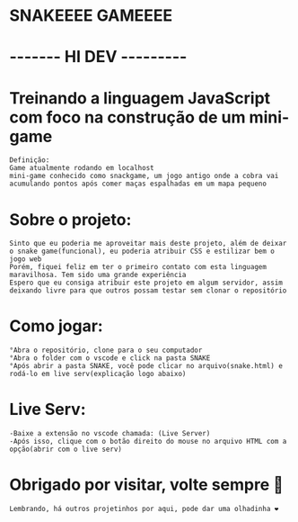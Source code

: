 # SNAKEEEE GAMEEEE
# ------- HI DEV --------- 

# Treinando a linguagem JavaScript com foco na construção de um mini-game 
    Definição:
    Game atualmente rodando em localhost
    mini-game conhecido como snackgame, um jogo antigo onde a cobra vai acumulando pontos após comer maças espalhadas em um mapa pequeno


# Sobre o projeto:
    Sinto que eu poderia me aproveitar mais deste projeto, além de deixar o snake game(funcional), eu poderia atribuir CSS e estilizar bem o jogo web
    Porém, fiquei feliz em ter o primeiro contato com esta linguagem maravilhosa. Tem sido uma grande experiência
    Espero que eu consiga atribuir este projeto em algum servidor, assim deixando livre para que outros possam testar sem clonar o repositório

# Como jogar:
    °Abra o repositório, clone para o seu computador
    °Abra o folder com o vscode e click na pasta SNAKE
    °Após abrir a pasta SNAKE, você pode clicar no arquivo(snake.html) e rodá-lo em live serv(explicação logo abaixo)

# Live Serv:
    -Baixe a extensão no vscode chamada: (Live Server)
    -Após isso, clique com o botão direito do mouse no arquivo HTML com a opção(abrir com o live serv)

# Obrigado por visitar, volte sempre 🤞
    Lembrando, há outros projetinhos por aqui, pode dar uma olhadinha ❤️